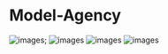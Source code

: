 # Model-Agency

![images](https://drive.google.com/uc?export=view&id=1xOF_v1cOGcr2iVjS5uAnnMU7Quo56cHe);
![images](https://drive.google.com/uc?export=view&id=1604SifWxkg2kz2_bh2cd0TAB89D5Ebyf)
![images](https://drive.google.com/uc?export=view&id=16Mjmh_CsuLGn1G70g5KQprIEjbNVKsId)
![images](https://drive.google.com/uc?export=view&id=1NULWkes2vy7Uidzq3ijhslnFsL7gtg2i)
